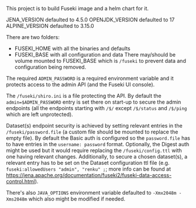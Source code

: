 This project is to build Fuseki image and a helm chart for it.


JENA_VERSION defaulted to 4.5.0
OPENJDK_VERSION defaulted to 17
ALPINE_VERSION defaulted to 3.15.0

There are two folders:
* FUSEKI_HOME with all the binaries and defaults
* FUSEKI_BASE with all configuration and data
There may/should be volume mounted to FUSEKI_BASE which is `/fuseki` to prevent data and configuration being removed.

The required `ADMIN_PASSWORD` is a required environment variable and it protects access to the admin API (and the Fuseki UI console).

The `/fuseki/shiro.ini` is a file protecting the API. By default the `admin=$ADMIN_PASSWORD` entry is set there on start-up to secure the admin endpoints (all the endpoints starting with `/$/` except `/$/status`  and `/$/ping` which are left unprotected).

Dataset(s) endpoint security is achieved by setting relevant entries in the `/fuseki/password.file` (a custom file should be mounted to replace the empty file). By default the Basic auth is configured so the `password.file` has to have entries in the `username: password` format. Optionally, the Digest auth might be used but it would require replacing the `/fuseki/config.ttl` with one having relevant changes. Additionally, to secure a chosen dataset(s), a relevant entry has to be set on the Dataset configuration ttl file (e.g. `fuseki:allowedUsers "admin", "renku" ;`; more info can be found at https://jena.apache.org/documentation/fuseki2/fuseki-data-access-control.html).

There's also `JAVA_OPTIONS` environment variable defaulted to `-Xmx2048m -Xms2048m` which also might be modified if needed.
